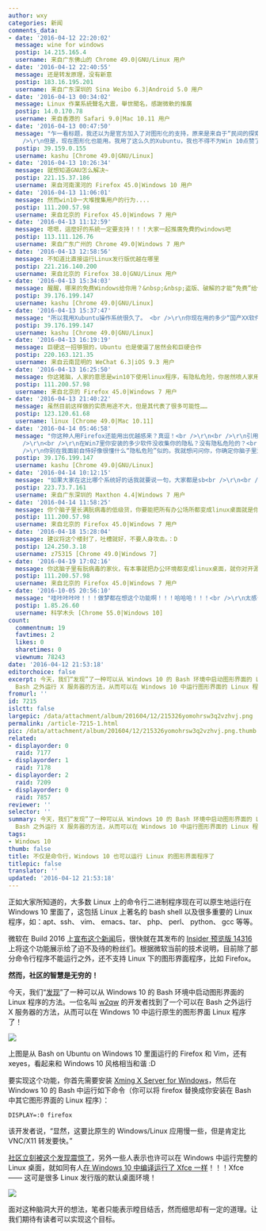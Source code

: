 ```yaml
---
author: wxy
categories: 新闻
comments_data:
- date: '2016-04-12 22:20:02'
  message: wine for windows
  postip: 14.215.165.4
  username: 来自广东佛山的 Chrome 49.0|GNU/Linux 用户
- date: '2016-04-12 22:40:55'
  message: 还是转发原理，没有新意
  postip: 183.16.195.201
  username: 来自广东深圳的 Sina Weibo 6.3|Android 5.0 用户
- date: '2016-04-13 00:34:02'
  message: Linux 作業系統聲名大震，舉世聞名，感謝微軟的推廣
  postip: 14.0.170.78
  username: 来自香港的 Safari 9.0|Mac 10.11 用户
- date: '2016-04-13 00:47:50'
  message: "乍一看标题，我还以为是官方加入了对图形化的支持，原来是来自于“民间的探索与发现”，Good！<br />\r\n<br />\r\n之前说，目前只支持命令行但不支持图形化，让我觉得有些惋惜。<br
    />\r\n但是，现在图形化也能用。我用了这么久的Xubuntu，我也不得不为Win 10点赞了。<br />\r\n希望Win 10里面这套Subsystem能越来越完善、全面、好用！"
  postip: 39.159.0.155
  username: kashu [Chrome 49.0|GNU/Linux]
- date: '2016-04-13 10:26:34'
  message: 就想知道GNU怎么解决~
  postip: 221.15.37.186
  username: 来自河南漯河的 Firefox 45.0|Windows 10 用户
- date: '2016-04-13 11:06:01'
  message: 然而win10一大堆搜集用户的行为....
  postip: 111.200.57.98
  username: 来自北京的 Firefox 45.0|Windows 7 用户
- date: '2016-04-13 11:12:59'
  message: 嗯嗯，這麼好的系統一定要支持！！！大家一起推廣免費的windows吧
  postip: 113.111.126.76
  username: 来自广东广州的 Chrome 49.0|Windows 7 用户
- date: '2016-04-13 12:58:56'
  message: 不知道比直接运行Linux发行版优越在哪里
  postip: 221.216.140.200
  username: 来自北京的 Firefox 38.0|GNU/Linux 用户
- date: '2016-04-13 15:34:03'
  message: 醒醒，哪来的免费Windows给你用？&nbsp;&nbsp;盗版、破解的才能“免费”给你用。
  postip: 39.176.199.147
  username: kashu [Chrome 49.0|GNU/Linux]
- date: '2016-04-13 15:37:47'
  message: "所以我用Xubuntu操作系统很久了。 <br />\r\n你现在用的多少“国产XX软件”不收集你的用户行为？ 先从你的杀毒软件全家桶开始吧……"
  postip: 39.176.199.147
  username: kashu [Chrome 49.0|GNU/Linux]
- date: '2016-04-13 16:19:19'
  message: 巨硬这一招够狠的，Ubuntu 也是傻逼了居然会和巨硬合作
  postip: 220.163.121.35
  username: 来自云南昆明的 WeChat 6.3|iOS 9.3 用户
- date: '2016-04-13 16:25:50'
  message: 你这猪脑，人家的意思是win10下使用linux程序，有隐私危险，你居然喷人家用国产全家桶，用firefox的人会安全家桶？～
  postip: 111.200.57.98
  username: 来自北京的 Firefox 45.0|Windows 7 用户
- date: '2016-04-13 21:40:22'
  message: 虽然目前这样做的实质用途不大，但是其代表了很多可能性……
  postip: 123.120.61.68
  username: linux [Chrome 49.0|Mac 10.11]
- date: '2016-04-14 05:46:58'
  message: "你这种人用Firefox还能用出优越感来？真逗！<br />\r\n<br />\r\n引用你那句话：“然而win10一大堆搜集用户的行为....”<br
    />\r\n<br />\r\n在Win7里你安装的多少软件没收集你的隐私？没有隐私危险的？<br />\r\n你现在用着Win7却还在这叫唤着Win10有隐私危险，而且居然是替Win10里面的Linux子系统喊有隐私危险，的确逗！你现在用的Win7难道就没有隐私危险了？<br
    />\r\n你别在我面前自恃好像很懂什么“隐私危险”似的。我就想问问你，你确定你脑子里没长满蛆？（别匿名在这跟我瞎叫唤）"
  postip: 39.176.199.147
  username: kashu [Chrome 49.0|GNU/Linux]
- date: '2016-04-14 10:12:15'
  message: "如果大家在这比哪个系统好的话我就要说一句，大家都是sb<br />\r\n<br />\r\n我只知道没有谁最好，我只知道这些都是工具，是为我解决问题的，哪个用得上我就用哪个"
  postip: 223.73.7.161
  username: 来自广东深圳的 Maxthon 4.4|Windows 7 用户
- date: '2016-04-14 11:58:25'
  message: 你个脑子里长满朊病毒的低级货，你要能把所有办公场所都变成linux桌面就是你对开源界最大贡献。好好治理自己蜂窝头吧
  postip: 111.200.57.98
  username: 来自北京的 Firefox 45.0|Windows 7 用户
- date: '2016-04-18 15:28:04'
  message: 建议将这个楼封了，吐槽就好，不要人身攻击。：D
  postip: 124.250.3.18
  username: z75315 [Chrome 49.0|Windows 7]
- date: '2016-04-19 17:02:16'
  message: 你这脑子里有朊病毒的家伙，有本事就把办公环境都变成linux桌面，就你对开源界最大贡献，就通过个分析访客操作系统就BB的人，好好治疗下你的蜂窝大脑把
  postip: 111.200.57.98
  username: 来自北京的 Firefox 45.0|Windows 7 用户
- date: '2016-10-05 20:56:10'
  message: "哇咔咔咔咔！！！做梦都在想这个功能啊！！！哈哈哈！！！<br />\r\n太感谢了！"
  postip: 1.85.26.60
  username: 科学木头 [Chrome 55.0|Windows 10]
count:
  commentnum: 19
  favtimes: 2
  likes: 0
  sharetimes: 0
  viewnum: 78243
date: '2016-04-12 21:53:18'
editorchoice: false
excerpt: 今天，我们“发现”了一种可以从 Windows 10 的 Bash 环境中启动图形界面的 Linux 程序的方法。一位名叫 w2qw 的开发者找到了一个可以在
  Bash 之外运行 X 服务器的方法，从而可以在 Windows 10 中运行图形界面的 Linux 程序了！
fromurl: ''
id: 7215
islctt: false
largepic: /data/attachment/album/201604/12/215326yomohrsw3q2vzhvj.png
permalink: /article-7215-1.html
pic: /data/attachment/album/201604/12/215326yomohrsw3q2vzhvj.png.thumb.jpg
related:
- displayorder: 0
  raid: 7177
- displayorder: 1
  raid: 7178
- displayorder: 2
  raid: 7209
- displayorder: 0
  raid: 7857
reviewer: ''
selector: ''
summary: 今天，我们“发现”了一种可以从 Windows 10 的 Bash 环境中启动图形界面的 Linux 程序的方法。一位名叫 w2qw 的开发者找到了一个可以在
  Bash 之外运行 X 服务器的方法，从而可以在 Windows 10 中运行图形界面的 Linux 程序了！
tags:
- Windows 10
thumb: false
title: 不仅是命令行，Windows 10 也可以运行 Linux 的图形界面程序了
titlepic: false
translator: ''
updated: '2016-04-12 21:53:18'
---
```


正如大家所知道的，大多数 Linux 上的命令行二进制程序现在可以原生地运行在 Windows 10 里面了，这包括 Linux 上著名的 bash shell 以及很多重要的 Linux 程序，如：apt、ssh、 vim、 emacs、tar、 php、 perl、 python、 gcc 等等。


微软在 Build 2016 上[宣布这个新闻](/article-7177-1.html)后，很快就在其发布的 [Insider 预览版 14316](/article-7209-1.html) 上将这个功能展示给了迫不及待的粉丝们。根据微软当前的技术说明，目前除了部分命令行程序不能运行之外，还不支持 Linux 下的图形界面程序，比如 Firefox。


**然而，社区的智慧是无穷的！**


今天，我们“[发现](https://www.reddit.com/r/Windows10/comments/4ea4w4/fyi_you_can_run_gui_linux_apps_from_bash/)”了一种可以从 Windows 10 的 Bash 环境中启动图形界面的 Linux 程序的方法。一位名叫 [w2qw](https://www.reddit.com/user/w2qw) 的开发者找到了一个可以在 Bash 之外运行 X 服务器的方法，从而可以在 Windows 10 中运行原生的图形界面 Linux 程序了！


![](/data/attachment/album/201604/12/215326yomohrsw3q2vzhvj.png)


上图是从 Bash on Ubuntu on Windows 10 里面运行的 Firefox 和 Vim，还有 xeyes，看起来和 Windows 10 风格相当和谐 :D


要实现这个功能，你首先需要安装 [Xming X Server for Windows](https://sourceforge.net/projects/xming/)，然后在 Windows 10 的 Bash 中运行如下命令（你可以将 firefox 替换成你安装在 Bash 中其它图形界面的 Linux 程序）：



```
DISPLAY=:0 firefox
```

该开发者说，“显然，这要比原生的 Windows/Linux 应用慢一些，但是肯定比 VNC/X11 转发要快。”


[社区立刻被这个发现震惊了](https://www.reddit.com/r/Windows10/comments/4ea4w4/fyi_you_can_run_gui_linux_apps_from_bash/)，另外一些人表示也许可以在 Windows 中运行完整的 Linux 桌面，就如同有人[在 Windows 10 中编译运行了 Xfce 一样](https://www.reddit.com/r/unixporn/comments/4aokkr/xfce_xfce_running_in_windows10/)！！！Xfce —— 这可是很多 Linux 发行版的默认桌面环境！


![](/data/attachment/album/201604/12/215336sgfpbk5sl2pz2b8g.png)


面对这种脑洞大开的想法，笔者只能表示瞠目结舌，然而细思却有一定的道理。让我们期待有读者可以实现这个目标。